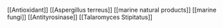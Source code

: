 [[Antioxidant]]
[[Aspergillus terreus]]
[[marine natural products]]
[[marine fungi]]
[[Antityrosinase]]
[[Talaromyces Stipitatus]]
